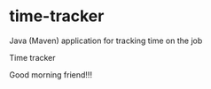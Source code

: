 # time-tracker
Java (Maven) application for tracking time on the job

Time tracker

Good morning  friend!!!
